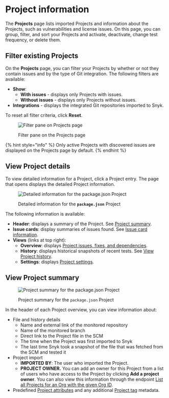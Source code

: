 # Project information

The **Projects** page lists imported Projects and information about the Projects, such as vulnerabilities and license issues. On this page, you can group, filter, and sort your Projects and activate, deactivate, change test frequency, or delete them.

## Filter existing Projects

On the **Projects** page, you can filter your Projects by whether or not they contain issues and by the type of Git integration. The following filters are available:

* **Show**:
  * **With issues** - displays only Projects with issues.
  * **Without issues** - displays only Projects without issues.
* **Integrations** - displays the integrated Git repositories imported to Snyk.

To reset all filter criteria, click **Reset**.

<figure><img src="../../.gitbook/assets/Project filtering.png" alt="Filter pane on Projects page"><figcaption><p>Filter pane on the Projects page</p></figcaption></figure>

{% hint style="info" %}
Only active Projects with discovered issues are displayed on the Projects page by default.
{% endhint %}

## View Project details

To view detailed information for a Project, click a Project entry. The page that opens displays the detailed Project information.

<figure><img src="../../.gitbook/assets/Detailed Project_info.png" alt="Detailed information for the package.json Project"><figcaption><p>Detailed information for the <strong><code>package.json</code></strong> Project</p></figcaption></figure>

The following information is available:

* **Header**: displays a summary of the Project. See [Project summary](project-information.md#view-project-summary).
* **Issue cards**: display summaries of issues found. See [Issue card information](issue-card-information.md).
* **Views** (links at top right):
  * **Overview**: displays [Project issues, fixes, and dependencies](view-project-issues-fixes-and-dependencies.md).
  * **History**: displays historical snapshots of recent tests. See [View Project history](view-project-history.md).
  * **Settings**: displays [Project settings](view-and-edit-project-settings.md).

## View Project summary

<figure><img src="../../.gitbook/assets/Header_Project_details.png" alt="Project summary for the package.json Project"><figcaption><p>Project summary for the <code>package.json</code> Project</p></figcaption></figure>

In the header of each Project overview, you can view information about:

* File and history details
  * Name and external link of the monitored repository
  * Name of the monitored branch
  * Direct link to the Project file in the SCM
  * The time when the Project was first imported to Snyk
  * The last time Snyk took a snapshot of the file that was fetched from the SCM and tested it
* Project import
  * **IMPORTED BY**: The user who imported the Project.
  * **PROJECT OWNER.** You can add an owner for this Project from a list of users who have access to the Project by clicking **Add a project owner**. You can also view this information through the endpoint [List all Projects for an Org with the given Org ID](../../snyk-api/reference/projects.md#orgs-org\_id-projects).
* Predefined [Project attributes](project-attributes.md) and any additional [Project tag](../introduction-to-snyk-projects/project-tags.md) metadata.
